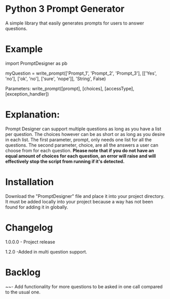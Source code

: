 <h1>Python 3 Prompt Generator</h1>
    A simple library that easily generates prompts for users to answer questions.

# Example
import PromptDesigner as pb

myQuestion = write_prompt(['Prompt_1', 'Prompt_2', 'Prompt_3'], [['Yes', 'no'], ['ok', 'no'], ['sure', 'nope']], 'String', False)

Parameters: write_prompt([prompt], [choices], [accessType], [exception_handler])

# Explanation:
</h2> Prompt Designer can support multiple questions as long as you have a list per question. The choices however can be as short or as long as you desire in each list. The first parameter, prompt, only needs one list for all the questions. The second parameter, choice, are all the answers a user can choose from for each question. <b>Please note that if you do not have an equal amount of choices for each question, an error will raise and will effectively stop the script from running if it's detected.</b>  </h2> 

# Installation
Download the "PromptDesigner" file and place it into your project directory. It must be added locally into your project because a way has not been found for adding it in globally.

# Changelog 

1.0.0.0
    - Project release</h3>

1.2.0
    -Added in multi question support.


# Backlog

~~- Add functionality for more questions to be asked in one call compared to the usual one.

